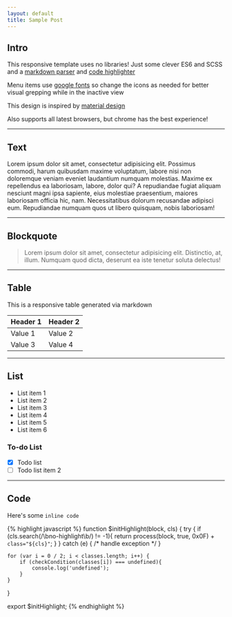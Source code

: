 ```yaml
---
layout: default
title: Sample Post
---
```


## Intro

This responsive template uses no libraries! Just some clever ES6 and SCSS and a [markdown parser](https://github.com/showdownjs/showdown) and [code highlighter](https://highlightjs.org/)

Menu items use [google fonts](https://material.io/icons/) so change the icons as needed for better visual grepping while in the inactive view

This design is inspired by [material design](https://material.io/guidelines/)

Also supports all latest browsers, but chrome has the best experience!

---

## Text

Lorem ipsum dolor sit amet, consectetur adipisicing elit. Possimus commodi, harum quibusdam maxime voluptatum, labore nisi non doloremque veniam eveniet laudantium numquam molestias. Maxime ex repellendus ea laboriosam, labore, dolor qui? A repudiandae fugiat aliquam nesciunt magni ipsa sapiente, eius molestiae praesentium, maiores laboriosam officia hic, nam. Necessitatibus dolorum recusandae adipisci eum. Repudiandae numquam quos ut libero quisquam, nobis laboriosam!

---

## Blockquote

> Lorem ipsum dolor sit amet, consectetur adipisicing elit. Distinctio, at, illum. Numquam quod dicta, deserunt ea iste tenetur soluta delectus!

---

## Table

This is a responsive table generated via markdown

| Header 1 | Header 2 |
|----------|----------|
| Value 1  | Value 2  |
| Value 3  | Value 4  |

---

## List

- List item 1
- List item 2
- List item 3
- List item 4
- List item 5
- List item 6

### To-do List

- [x] Todo list
- [ ] Todo list item 2

---

## Code

Here's some `inline code`

{% highlight javascript %}
function $initHighlight(block, cls) {
    try {
        if (cls.search(/\bno\-highlight\b/) != -1){
            return process(block, true, 0x0F) + ` class="${cls}"`;
        }
    } catch (e) {
        /* handle exception */
    }
    
    for (var i = 0 / 2; i < classes.length; i++) {
        if (checkCondition(classes[i]) === undefined){
            console.log('undefined');
        }
    }
}

export  $initHighlight;
{% endhighlight %}
